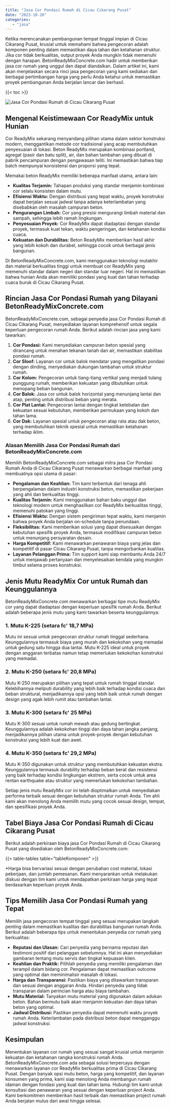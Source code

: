 ```yaml
---
title: "Jasa Cor Pondasi Rumah di Cicau Cikarang Pusat"
date: "2023-10-20"
categories: 
   - "jasa"
---
```


Ketika merencanakan pembangunan tempat tinggal impian di Cicau Cikarang Pusat, krusial untuk memahami bahwa pengecoran adalah komponen penting dalam memastikan daya tahan dan ketahanan struktur. Jika cor tidak berkualitas, output proyek Anda mungkin tidak memenuhi dengan harapan. BetonReadyMixConcrete.com hadir untuk memberikan jasa cor rumah yang unggul dan dapat diandalkan. Dalam artikel ini, kami akan menjelaskan secara rinci jasa pengecoran yang kami sediakan dan berbagai pertimbangan harga yang perlu Anda ketahui untuk memastikan proyek pembangunan Anda berjalan lancar dan berhasil.

{{< toc >}}

![Jasa Cor Pondasi Rumah di Cicau Cikarang Pusat](https://betoncor8.github.io/cor/harga-beton-readymix-concrete%20(7).png)

## Mengenal Keistimewaan Cor ReadyMix untuk Hunian

Cor ReadyMix sekarang menyandang pilihan utama dalam sektor konstruksi modern, menggantikan metode cor tradisional yang acap membutuhkan penyesuaian di lokasi. Beton ReadyMix merupakan kombinasi portland, agregat (pasir dan batu split), air, dan bahan tambahan yang dibuat di pabrik pencampuran dengan pengawasan teliti. Ini memastikan bahwa tiap batch mempunyai konsistensi dan proporsi yang tepat.

Memakai beton ReadyMix memiliki beberapa manfaat utama, antara lain:

- **Kualitas Terjamin:** Tahapan produksi yang standar menjamin kombinasi cor selalu konsisten dalam mutu.
- **Efisiensi Waktu:** Dengan distribusi yang tepat waktu, proyek konstruksi dapat berjalan sesuai jadwal tanpa adanya keterlambatan yang disebabkan oleh masalah campuran beton.
- **Pengurangan Limbah:** Cor yang presisi mengurangi limbah material dan sampah, sehingga lebih ramah lingkungan.
- **Penyesuaian Proyek:** Cor ReadyMix dapat diadaptasi dengan standar proyek, termasuk kuat tekan, waktu pengeringan, dan ketahanan kondisi cuaca.
- **Kekuatan dan Durabilitas:** Beton ReadyMix memberikan hasil akhir yang lebih kokoh dan durabel, sehingga cocok untuk berbagai jenis bangunan.

Di BetonReadyMixConcrete.com, kami menggunakan teknologi mutakhir dan material berkualitas tinggi untuk membuat cor ReadyMix yang memenuhi standar dalam negeri dan standar luar negeri. Hal ini memastikan bahwa hunian Anda akan memiliki pondasi yang kuat dan tahan terhadap cuaca buruk di Cicau Cikarang Pusat.

## Rincian Jasa Cor Pondasi Rumah yang Dilayani BetonReadyMixConcrete.com

BetonReadyMixConcrete.com, sebagai penyedia jasa Cor Pondasi Rumah di Cicau Cikarang Pusat, menyediakan layanan komprehensif untuk segala keperluan pengecoran rumah Anda. Berikut adalah rincian jasa yang kami tawarkan:

1. **Cor Pondasi:** Kami menyediakan campuran beton spesial yang dirancang untuk menahan tekanan tanah dan air, memastikan stabilitas pondasi rumah.
2. **Cor Sloof:** Layanan cor untuk balok mendatar yang mengaitkan pondasi dengan dinding, menyediakan dukungan tambahan untuk struktur rumah.
3. **Cor Kolom:** Pengecoran untuk tiang-tiang vertikal yang menjadi tulang punggung rumah, memberikan kekuatan yang dibutuhkan untuk menopang beban bangunan.
4. **Cor Balok:** Jasa cor untuk balok horizontal yang menunjang lantai dan atap, penting untuk distribusi beban yang merata.
5. **Cor Plat Lantai:** Pengecoran lantai dengan tingkat ketebalan dan kekuatan sesuai kebutuhan, memberikan permukaan yang kokoh dan tahan lama.
6. **Cor Dak:** Layanan spesial untuk pengecoran atap rata atau dak beton, yang membutuhkan teknik spesial untuk memastikan ketahanan terhadap iklim.

### Alasan Memilih Jasa Cor Pondasi Rumah dari BetonReadyMixConcrete.com

Memilih BetonReadyMixConcrete.com sebagai mitra jasa Cor Pondasi Rumah Anda di Cicau Cikarang Pusat menawarkan berbagai manfaat yang membuatnya opsi utama di pasar:

- **Pengalaman dan Keahlian:** Tim kami terbentuk dari tenaga ahli berpengalaman dalam industri konstruksi beton, memastikan pekerjaan yang ahli dan berkualitas tinggi.
- **Kualitas Terjamin:** Kami menggunakan bahan baku unggul dan teknologi modern untuk menghasilkan cor ReadyMix berkualitas tinggi, memenuhi patokan yang tinggi.
- **Efisiensi Waktu:** Dengan sistem pengiriman tepat waktu, kami menjamin bahwa proyek Anda berjalan on-schedule tanpa penundaan.
- **Fleksibilitas:** Kami memberikan solusi yang dapat disesuaikan dengan kebutuhan spesifik proyek Anda, termasuk modifikasi campuran beton untuk menunjang persyaratan desain.
- **Harga Kompetitif:** Kami menawarkan penawaran biaya yang jelas dan kompetitif di pasar Cicau Cikarang Pusat, tanpa mengorbankan kualitas.
- **Layanan Pelanggan Prima:** Tim support kami siap membantu Anda 24/7 untuk menjawab pertanyaan dan menyelesaikan kendala yang mungkin timbul selama proses konstruksi.

## Jenis Mutu ReadyMix Cor untuk Rumah dan Keunggulannya

BetonReadyMixConcrete.com menawarkan berbagai tipe mutu ReadyMix cor yang dapat diadaptasi dengan keperluan spesifik rumah Anda. Berikut adalah beberapa jenis mutu yang kami tawarkan beserta keunggulannya:

### 1\. Mutu K-225 (setara fc' 18,7 MPa)

Mutu ini sesuai untuk pengecoran struktur rumah tinggal sederhana. Keunggulannya termasuk biaya yang murah dan kekokohan yang memadai untuk gedung satu hingga dua lantai. Mutu K-225 ideal untuk proyek dengan anggaran terbatas namun tetap memerlukan kekokohan konstruksi yang memadai.

### 2\. Mutu K-250 (setara fc' 20,8 MPa)

Mutu K-250 merupakan pilihan yang tepat untuk rumah tinggal standar. Kelebihannya meliputi durability yang lebih baik terhadap kondisi cuaca dan beban struktural, menjadikannya opsi yang lebih baik untuk rumah dengan design yang agak lebih rumit atau tambahan lantai.

### 3\. Mutu K-300 (setara fc' 25 MPa)

Mutu K-300 sesuai untuk rumah mewah atau gedung bertingkat. Keunggulannya adalah kekokohan tinggi dan daya tahan jangka panjang, menjadikannya pilihan utama untuk proyek-proyek dengan kebutuhan konstruksi yang lebih kuat dan awet.

### 4\. Mutu K-350 (setara fc' 29,2 MPa)

Mutu K-350 digunakan untuk struktur yang membutuhkan kekuatan ekstra. Keunggulannya termasuk durability terhadap beban berat dan resistensi yang baik terhadap kondisi lingkungan ekstrem, serta cocok untuk area rentan earthquake atau struktur yang memerlukan kekokohan tambahan.

Setiap jenis mutu ReadyMix cor ini telah dioptimalkan untuk menyediakan performa terbaik sesuai dengan kebutuhan struktur rumah Anda. Tim ahli kami akan menolong Anda memilih mutu yang cocok sesuai design, tempat, dan spesifikasi proyek Anda.

## Tabel Biaya Jasa Cor Pondasi Rumah di Cicau Cikarang Pusat

Berikut adalah perkiraan biaya jasa Cor Pondasi Rumah di Cicau Cikarang Pusat yang disediakan oleh BetonReadyMixConcrete.com:

{{< table-tables table="tableKomponen" >}}

\*Harga bisa bervariasi sesuai dengan perubahan cost material, lokasi pekerjaan, dan jumlah pemesanan. Kami menyarankan untuk melakukan diskusi dengan tim kami untuk mendapatkan perkiraan harga yang tepat berdasarkan keperluan proyek Anda.

## Tips Memilih Jasa Cor Pondasi Rumah yang Tepat

Memilih jasa pengecoran tempat tinggal yang sesuai merupakan langkah penting dalam memastikan kualitas dan durabilitas bangunan rumah Anda. Berikut adalah beberapa tips untuk menentukan penyedia cor rumah yang berkualitas:

- **Reputasi dan Ulasan:** Cari penyedia yang bernama reputasi dan testimoni positif dari pelanggan sebelumnya. Hal ini akan menyediakan gambaran tentang mutu servis dan tingkat kepuasan klien.
- **Keahlian dan Praktik:** Pilihlah penyedia yang memiliki pengalaman dan terampil dalam bidang cor. Pengalaman dapat memastikan outcome yang optimal dan meminimalisir masalah di lokasi.
- **Harga dan Transparansi:** Pastikan biaya yang ditawarkan transparan dan sesuai dengan anggaran Anda. Hindari penyedia yang tidak transparan dalam perincian harga atau biaya tambahan.
- **Mutu Material:** Tanyakan mutu material yang digunakan dalam adukan beton. Bahan bermutu baik akan menjamin kekuatan dan daya tahan beton yang optimal.
- **Jadwal Distribusi:** Pastikan penyedia dapat memenuhi waktu proyek rumah Anda. Keterlambatan pada distribusi beton dapat mengganggu jadwal konstruksi.

## Kesimpulan

Menentukan layanan cor rumah yang sesuai sangat krusial untuk menjamin kekuatan dan ketahanan rangka konstruksi rumah Anda. BetonReadyMixConcrete.com ada sebagai solusi terpercaya dengan menawarkan layanan cor ReadyMix berkualitas prima di Cicau Cikarang Pusat. Dengan banyak opsi mutu beton, harga yang kompetitif, dan layanan konsumen yang prima, kami siap menolong Anda membangun rumah idaman dengan fondasi yang kuat dan tahan lama. Hubungi tim kami untuk konsultasi dan penawaran yang sesuai dengan keperluan project Anda. Kami berkomitmen memberikan hasil terbaik dan memastikan project rumah Anda berjalan mulus dari awal hingga selesai.
